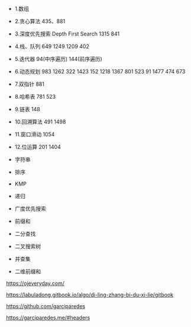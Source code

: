 - 1.数组

- 2.贪心算法
  435、881

- 3.深度优先搜索 Depth First Search
  1315 841

- 4.栈、队列
  649 1249 1209 402

- 5.迭代器
  94(中序遍历) 144(前序遍历)

- 6.动态规划
  983 1262 322 1423 152 1218 1367 801 523 91 1477 474
  673

- 7.双指针
  881

- 8.哈希表
  781 523

- 9.链表
  148

- 10.回溯算法
  491 1498

- 11.窗口滑动
  1054

- 12.位运算
  201 1404

* 字符串

* 排序

- KMP
- 递归

- 广度优先搜索

- 前缀和

* 二分查找

* 二叉搜索树

* 并查集

- 二维前缀和

https://ojeveryday.com/

https://labuladong.gitbook.io/algo/di-ling-zhang-bi-du-xi-lie/gitbook

https://github.com/garciparedes

https://garciparedes.me/#headers
